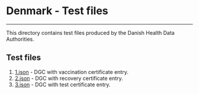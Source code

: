 # Denmark  - Test files

---

This directory contains test files produced by the Danish Health Data Authorities. 

## Test files

1. [1.json](2DCode/raw/1.json) - DGC with  vaccination certificate entry.
2. [2.json](2DCode/raw/2.json) - DGC with  recovery certificate entry.
3. [3.json](2DCode/raw/3.json) - DGC with  test certificate entry.

